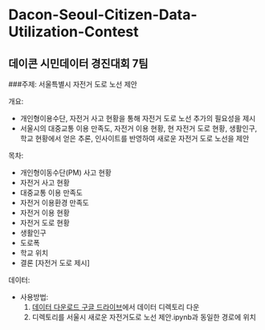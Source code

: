 # Dacon-Seoul-Citizen-Data-Utilization-Contest

## 데이콘 시민데이터 경진대회 7팀

###주제: 서울특별시 자전거 도로 노선 제안

개요:

- 개인형이용수단, 자전거 사고 현황을 통해 자전거 도로 노선 추가의 필요성을 제시
- 서울시의 대중교통 이용 만족도, 자전거 이용 현황, 현 자전거 도로 현황, 생활인구, 학교 현황에서 얻은 추론, 인사이트를 반영하여 새로운 자전거 도로 노선을 제안

목차:

* 개인형이동수단(PM) 사고 현황
* 자전거 사고 현황
* 대중교통 이용 만족도
* 자전거 이용환경 만족도
* 자전거 이용 현황
* 자전거 도로 현황
* 생활인구
* 도로폭
* 학교 위치
* 결론 [자전거 도로 제시]


데이터: 

- 사용방법: 
	1. [데이터 다운로드 구글 드라이브](https://drive.google.com/drive/folders/1W82MErDzJzoAvWeRcFYkW5va6KbCNZ5b?usp=sharing)에서 데이터 디렉토리 다운
	2. 디렉토리를 서울시 새로운 자전거도로 노선 제안.ipynb과 동일한 경로에 위치
	